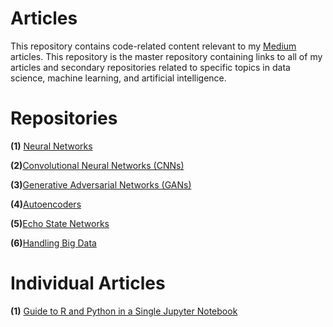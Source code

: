 # Articles

This repository contains code-related content relevant to my [Medium](https://medium.com/@matthew_stewart) articles. This repository is the master repository containing links to all of my articles and secondary repositories related to specific topics in data science, machine learning, and artificial intelligence.

# Repositories

**(1)** [Neural Networks](https://github.com/mrdragonbear/Neural-Networks)

**(2)**[Convolutional Neural Networks (CNNs)](https://github.com/mrdragonbear/CNNs)

**(3)**[Generative Adversarial Networks (GANs)](https://github.com/mrdragonbear/GAN-Tutorial)

**(4)**[Autoencoders](https://github.com/mrdragonbear/Autoencoders)

**(5)**[Echo State Networks](https://github.com/mrdragonbear/EchoStateNetworks)

**(6)**[Handling Big Data](https://github.com/mrdragonbear/dasktut)

# Individual Articles

**(1)** [Guide to R and Python in a Single Jupyter Notebook]()
